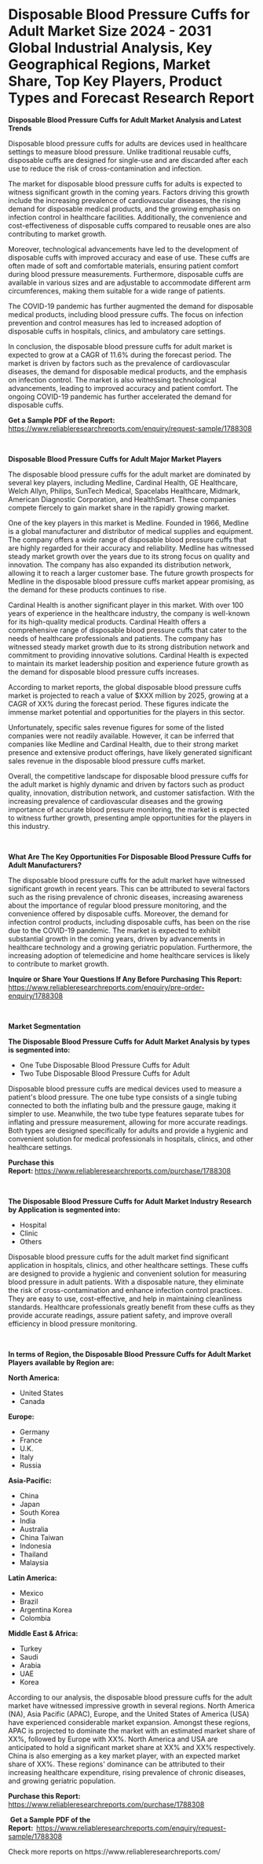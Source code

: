 <p><h1>Disposable Blood Pressure Cuffs for Adult Market Size 2024 - 2031 Global Industrial Analysis, Key Geographical Regions, Market Share, Top Key Players, Product Types and Forecast Research Report</h1></p><p><strong>Disposable Blood Pressure Cuffs for Adult Market Analysis and Latest Trends</strong></p>
<p><p>Disposable blood pressure cuffs for adults are devices used in healthcare settings to measure blood pressure. Unlike traditional reusable cuffs, disposable cuffs are designed for single-use and are discarded after each use to reduce the risk of cross-contamination and infection.</p><p>The market for disposable blood pressure cuffs for adults is expected to witness significant growth in the coming years. Factors driving this growth include the increasing prevalence of cardiovascular diseases, the rising demand for disposable medical products, and the growing emphasis on infection control in healthcare facilities. Additionally, the convenience and cost-effectiveness of disposable cuffs compared to reusable ones are also contributing to market growth.</p><p>Moreover, technological advancements have led to the development of disposable cuffs with improved accuracy and ease of use. These cuffs are often made of soft and comfortable materials, ensuring patient comfort during blood pressure measurements. Furthermore, disposable cuffs are available in various sizes and are adjustable to accommodate different arm circumferences, making them suitable for a wide range of patients.</p><p>The COVID-19 pandemic has further augmented the demand for disposable medical products, including blood pressure cuffs. The focus on infection prevention and control measures has led to increased adoption of disposable cuffs in hospitals, clinics, and ambulatory care settings.</p><p>In conclusion, the disposable blood pressure cuffs for adult market is expected to grow at a CAGR of 11.6% during the forecast period. The market is driven by factors such as the prevalence of cardiovascular diseases, the demand for disposable medical products, and the emphasis on infection control. The market is also witnessing technological advancements, leading to improved accuracy and patient comfort. The ongoing COVID-19 pandemic has further accelerated the demand for disposable cuffs.</p></p>
<p><strong>Get a Sample PDF of the Report:&nbsp;</strong> <a href="https://www.reliableresearchreports.com/enquiry/request-sample/1788308">https://www.reliableresearchreports.com/enquiry/request-sample/1788308</a></p>
<p>&nbsp;</p>
<p><strong>Disposable Blood Pressure Cuffs for Adult Major Market Players</strong></p>
<p><p>The disposable blood pressure cuffs for the adult market are dominated by several key players, including Medline, Cardinal Health, GE Healthcare, Welch Allyn, Philips, SunTech Medical, Spacelabs Healthcare, Midmark, American Diagnostic Corporation, and HealthSmart. These companies compete fiercely to gain market share in the rapidly growing market.</p><p>One of the key players in this market is Medline. Founded in 1966, Medline is a global manufacturer and distributor of medical supplies and equipment. The company offers a wide range of disposable blood pressure cuffs that are highly regarded for their accuracy and reliability. Medline has witnessed steady market growth over the years due to its strong focus on quality and innovation. The company has also expanded its distribution network, allowing it to reach a larger customer base. The future growth prospects for Medline in the disposable blood pressure cuffs market appear promising, as the demand for these products continues to rise.</p><p>Cardinal Health is another significant player in this market. With over 100 years of experience in the healthcare industry, the company is well-known for its high-quality medical products. Cardinal Health offers a comprehensive range of disposable blood pressure cuffs that cater to the needs of healthcare professionals and patients. The company has witnessed steady market growth due to its strong distribution network and commitment to providing innovative solutions. Cardinal Health is expected to maintain its market leadership position and experience future growth as the demand for disposable blood pressure cuffs increases.</p><p>According to market reports, the global disposable blood pressure cuffs market is projected to reach a value of $XXX million by 2025, growing at a CAGR of XX% during the forecast period. These figures indicate the immense market potential and opportunities for the players in this sector.</p><p>Unfortunately, specific sales revenue figures for some of the listed companies were not readily available. However, it can be inferred that companies like Medline and Cardinal Health, due to their strong market presence and extensive product offerings, have likely generated significant sales revenue in the disposable blood pressure cuffs market.</p><p>Overall, the competitive landscape for disposable blood pressure cuffs for the adult market is highly dynamic and driven by factors such as product quality, innovation, distribution network, and customer satisfaction. With the increasing prevalence of cardiovascular diseases and the growing importance of accurate blood pressure monitoring, the market is expected to witness further growth, presenting ample opportunities for the players in this industry.</p></p>
<p>&nbsp;</p>
<p><strong>What Are The Key Opportunities For Disposable Blood Pressure Cuffs for Adult Manufacturers?</strong></p>
<p><p>The disposable blood pressure cuffs for the adult market have witnessed significant growth in recent years. This can be attributed to several factors such as the rising prevalence of chronic diseases, increasing awareness about the importance of regular blood pressure monitoring, and the convenience offered by disposable cuffs. Moreover, the demand for infection control products, including disposable cuffs, has been on the rise due to the COVID-19 pandemic. The market is expected to exhibit substantial growth in the coming years, driven by advancements in healthcare technology and a growing geriatric population. Furthermore, the increasing adoption of telemedicine and home healthcare services is likely to contribute to market growth.</p></p>
<p><strong>Inquire or Share Your Questions If Any Before Purchasing This Report:</strong> <a href="https://www.reliableresearchreports.com/enquiry/pre-order-enquiry/1788308">https://www.reliableresearchreports.com/enquiry/pre-order-enquiry/1788308</a></p>
<p>&nbsp;</p>
<p><strong>Market Segmentation</strong></p>
<p><strong>The Disposable Blood Pressure Cuffs for Adult Market Analysis by types is segmented into:</strong></p>
<p><ul><li>One Tube Disposable Blood Pressure Cuffs for Adult</li><li>Two Tube Disposable Blood Pressure Cuffs for Adult</li></ul></p>
<p><p>Disposable blood pressure cuffs are medical devices used to measure a patient's blood pressure. The one tube type consists of a single tubing connected to both the inflating bulb and the pressure gauge, making it simpler to use. Meanwhile, the two tube type features separate tubes for inflating and pressure measurement, allowing for more accurate readings. Both types are designed specifically for adults and provide a hygienic and convenient solution for medical professionals in hospitals, clinics, and other healthcare settings.</p></p>
<p><strong>Purchase this Report:&nbsp;</strong><a href="https://www.reliableresearchreports.com/purchase/1788308">https://www.reliableresearchreports.com/purchase/1788308</a></p>
<p>&nbsp;</p>
<p><strong>The Disposable Blood Pressure Cuffs for Adult Market Industry Research by Application is segmented into:</strong></p>
<p><ul><li>Hospital</li><li>Clinic</li><li>Others</li></ul></p>
<p><p>Disposable blood pressure cuffs for the adult market find significant application in hospitals, clinics, and other healthcare settings. These cuffs are designed to provide a hygienic and convenient solution for measuring blood pressure in adult patients. With a disposable nature, they eliminate the risk of cross-contamination and enhance infection control practices. They are easy to use, cost-effective, and help in maintaining cleanliness standards. Healthcare professionals greatly benefit from these cuffs as they provide accurate readings, assure patient safety, and improve overall efficiency in blood pressure monitoring.</p></p>
<p>&nbsp;</p>
<p><strong>In terms of Region, the Disposable Blood Pressure Cuffs for Adult Market Players available by Region are:</strong></p>
<p>
    <p> <strong> North America: </strong>
        <ul>
            <li>United States</li>
            <li>Canada</li>
        </ul>
        </p> 
    <p> <strong> Europe: </strong>
        <ul>
            <li>Germany</li>
            <li>France</li>
            <li>U.K.</li>
            <li>Italy</li>
            <li>Russia</li>
        </ul>
        </p> 
    <p> <strong> Asia-Pacific: </strong>
        <ul>
            <li>China</li>
            <li>Japan</li>
            <li>South Korea</li>
            <li>India</li>
            <li>Australia</li>
            <li>China Taiwan</li>
            <li>Indonesia</li>
            <li>Thailand</li>
            <li>Malaysia</li>
        </ul>
        </p> 
    <p> <strong> Latin America: </strong>
        <ul>
            <li>Mexico</li>
            <li>Brazil</li>
            <li>Argentina Korea</li>
            <li>Colombia</li>
        </ul>
        </p> 
    <p> <strong> Middle East & Africa: </strong>
        <ul>
            <li>Turkey</li>
            <li>Saudi</li>
            <li>Arabia</li>
            <li>UAE</li>
            <li>Korea</li>
        </ul>
    </p>
    </p>
<p><p>According to our analysis, the disposable blood pressure cuffs for the adult market have witnessed impressive growth in several regions. North America (NA), Asia Pacific (APAC), Europe, and the United States of America (USA) have experienced considerable market expansion. Amongst these regions, APAC is projected to dominate the market with an estimated market share of XX%, followed by Europe with XX%. North America and USA are anticipated to hold a significant market share at XX% and XX% respectively. China is also emerging as a key market player, with an expected market share of XX%. These regions' dominance can be attributed to their increasing healthcare expenditure, rising prevalence of chronic diseases, and growing geriatric population.</p></p>
<p><strong>Purchase this Report: </strong><a href="https://www.reliableresearchreports.com/purchase/1788308">https://www.reliableresearchreports.com/purchase/1788308</a></p>
<p>&nbsp;<strong>Get a Sample PDF of the Report:&nbsp;&nbsp;</strong><a href="https://www.reliableresearchreports.com/enquiry/request-sample/1788308">https://www.reliableresearchreports.com/enquiry/request-sample/1788308</a></p>
<p><strong></strong></p>
<p>Check more reports on https://www.reliableresearchreports.com/</p>